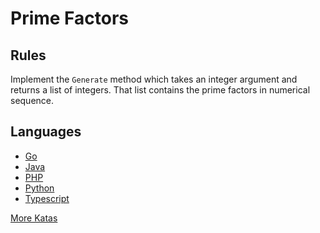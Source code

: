 # Prime Factors

## Rules

Implement the `Generate` method which takes an integer argument and returns a list of integers.
That list contains the prime factors in numerical sequence.

## Languages

- [Go](https://github.com/pdt256/kata/tree/master/go/pkg/primefactors)
- [Java](https://github.com/pdt256/kata/tree/master/java/src/PrimeFactors)
- [PHP](https://github.com/pdt256/kata/tree/master/php/src/PrimeFactors)
- [Python](https://github.com/pdt256/kata/tree/master/python/src/PrimeFactors)
- [Typescript](https://github.com/pdt256/kata/tree/master/typescript/src/PrimeFactors)

[More Katas](https://github.com/pdt256/kata)
